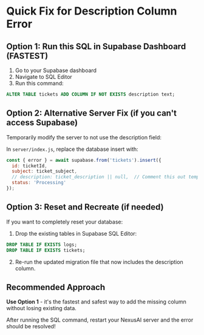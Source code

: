 # Quick Fix for Description Column Error

## Option 1: Run this SQL in Supabase Dashboard (FASTEST)

1. Go to your Supabase dashboard
2. Navigate to SQL Editor
3. Run this command:

```sql
ALTER TABLE tickets ADD COLUMN IF NOT EXISTS description text;
```

## Option 2: Alternative Server Fix (if you can't access Supabase)

Temporarily modify the server to not use the description field:

In `server/index.js`, replace the database insert with:

```javascript
const { error } = await supabase.from('tickets').insert({
  id: ticketId,
  subject: ticket_subject,
  // description: ticket_description || null,  // Comment this out temporarily
  status: 'Processing'
});
```

## Option 3: Reset and Recreate (if needed)

If you want to completely reset your database:

1. Drop the existing tables in Supabase SQL Editor:
```sql
DROP TABLE IF EXISTS logs;
DROP TABLE IF EXISTS tickets;
```

2. Re-run the updated migration file that now includes the description column.

## Recommended Approach

**Use Option 1** - it's the fastest and safest way to add the missing column without losing existing data.

After running the SQL command, restart your NexusAI server and the error should be resolved!